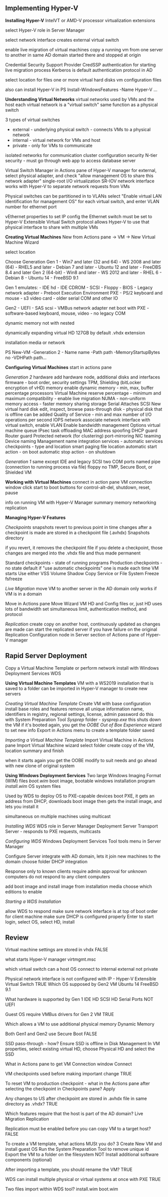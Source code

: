 
## Implementing Hyper-V

**Installing Hyper-V**
IntelVT or AMD-V processor virtualization extensions

select Hyper-V role in Server Manager

select network interface
	creates external virtual switch

enable live migration of virtual machines
	copy a running vm from one server to another in same AD domain
		started there and stopped at origin

Credential Security Support Provider CredSSP
	authentication for starting live migration process
	Kerberos is default authentication protocol in AD

select location for files
	one or more virtual hard disks
	vm configuration files

also can install Hyper-V in PS
	Install-WindowsFeatures -Name Hyper-V ...



**Understanding Virtual Networks**
virtual networks used by VMs and the host
	each virtual network is a "virtual switch"
	same function as a physical switch

3 types of virtual switches
- external - underlying physical switch - connects VMs to a physical network
- internal - virtual network for VMs and host
- private - only for VMs to communicate

isolated networks for communication
	cluster configuration
	security
	N-tier security - must go through web app to access database server

Virtual Switch Manager in Actions pane of Hyper-V manager
	for external, select physical adapter, and check "allow management OS to share this network adapter"
		single-root I/O virtualization SR-IOV
			network interface works with Hyper-V to separate network requests from VMs

Physical switches can be partitioned in to VLANs
	select "Enable virtual LAN identification for management OS" for each virtual switch, and enter VLAN number for ethernet port

vEthernet
	properties to set IP config
	the Ethernet switch must be set to Hyper-V Extensible Virtual Switch protocol
		allows Hyper-V to use that physical interface to share with multiple VMs


**Creating Virtual Machines**
New from Actions pane -> VM -> New Virtual Machine Wizard

select location

Choose Generation
Gen 1
	- Win7 and later (32 and 64)
	- WS 2008 and later (64)
	- RHEL5 and later
	- Debian 7 and later
	- Ubuntu 12 and later
	- FreeDBS 8.4 and later
Gen 2 (64-bit)
	- Win8 and later
	- WS 2012 and later
	- RHEL 6
	- Debian 8
	- Ubuntu 14
	- FreeBSD 9.1

Gen 1 emulates:
	- IDE hd
	- IDE CDROM
	- SCSI
	- Floppy
	- BIOS
	- Legacy network adapter 
		- Preboot Execution Environment PXE
	- PS/2 keyboard and mouse
	- s3 video card
	- older serial COM and other IO

Gen2
	- UEFI
	- SAS scsi
	- VMBus network adapter net boot with PXE
	- software-based keyboard, mouse, video
	- no legacy COM

dynamic memory
	not with nested

dynamically expanding virtual HD
	127GB by default
	.vhdx extension

installation media
or network

PS
New-VM -Generation 2 - Name name -Path path -MemoryStartupBytes no -VDHPath path...



**Configuring Virtual Machines**
start in actions pane

*Generation 2*
hardware
	add hardware node, additional disks and interfaces
	firmware - boot order, security settings TPM, Shielding (bitLocker encryption of vHD)
memory
	enable dynamic memory - min, max, buffer percentage
processors
	Virtual Machine reserve percentage - minimum and maximum
	compatibility - enable live migration
	NUMA - non-uniform memory access - faster memory sharing
storage
	Serial Attaches SCSI
	New virtual hard disk
		edit, inspect, browse
	pass-through disk - physical disk that is offline can be added
	Quality of Service - min and max number of I/O operations per second IOPS
network
	associate network interface with virtual switch, enable VLAN
	Enable bandwidth management
	Options
		virtual machine queue
		IPsec task offloading
		MAC address spoofing
		DHCP guard
		Router guard
		Protected network (for clustering)
		port-mirroring
		NIC teaming
		Device naming
Management
	name
	integration services - automatic services
	checkpoints - type and location
	smart paging file location
	automatic start action - on boot
	automatic stop action - on shutdown

*Generation 1*
same except IDE and legacy SCSI
two COM ports
named pipe (connection to running process via file)
floppy
no TMP, Secure Boot, or Shielded VM

**Working with Virtual Machines**
connect in action pane
	VM connection window
	click start to boot
buttons for control-alt-del, shutdown, reset, pause

info on running VM with Hyper-V Manager
	summary
	memory
	networking
	replication

**Managing Hyper-V Features**

*Checkpoints*
snapshots
revert to previous point in time
changes after a checkpoint is made are stored in a checkpoint file (.avhdx)
Snapshots directory

if you revert, it removes the checkpoint file
if you delete a checkpoint, those changes are merged into the .vhdx file and thus made permanent

Standard checkpoints - state of running programs
Production checkpoints - no state
	default
	if "use automatic checkpoints" one is made each time VM starts
Use either VSS Volume Shadow Copy Service or File System Freeze fsfreeze


*Live Migration*
move VM to another server in the AD domain
only works if VM is in a domain

Move in Actions pane
Move Wizard
	VM HD and Config files
	or, just HD
uses lots of bandwidth
set simultaneous limit, authentication method, and protocol

*Replication*
create copy on another host, continuously updated as changes are made
	can start the replicated server if you have failure on the original
Replication Configuration node in Server section of Actions pane of Hyper-V manager




## Rapid Server Deployment

Copy a Virtual Machine Template
or perform network install with Windows Deployment Services WDS

**Using Virtual Machine Templates**
VM with a WS2019 installation that is saved to a folder
	can be imported in Hyper-V manager to create new servers

*Creating Virtual Machine Template*
Create VM with base configuration
install base roles and features
remove all unique information
	name, identifiers in registry, regional settings, license, admin password
	do this with System Preparation Tool *Sysprep* folder - *sysprep.exe*
	this shuts down the VM
		if it's booted again, you get the *OOBE Out of Box Experience* wizard to set new info
Export in Actions menu to create a template
	folder saved


*Importing a Virtual Machine Template*
Import Virtual Machine in Actions pane
	Import Virtual Machine wizard
	select folder
	create copy of the VM, location
	summary and finish

when it starts again you get the OOBE
	modify to suit needs and go ahead with new clone of original system

**Using Windows Deployment Services**
Two large Windows Imaging Format (WIM) files
	*boot.wim* boot image, bootable windows installation program
	*install.wim* OS system files

Used by WDS to deploy OS to PXE-capable devices
	boot PXE, it gets an address from DHCP, downloads boot image
	then gets the install image, and lets you install it

simultaneous on multiple machines using multicast

*Installing WDS*
WDS role in Server Manager
	Deployment Server
	Transport Server - responds to PXE requests, multicasts


*Configuring WDS*
Windows Deployment Services Tool
	tools menu in Server Manager

Configure Server
	integrate with AD domain, lets it join new machines to the domain
	choose folder
	DHCP integration

Response
	only to known clients
	require admin approval for unknown computers
	do not respond to any client computers

add boot image and install image from installation media
	choose which editions to enable

*Starting a WDS Installation*

allow WDS to respond
make sure network interface is at top of boot order for client machine
make sure DHCP is configured properly
Enter to start
	login, select OS, select HD, install

## Review

Virtual machine settings are stored in vhdx
	FALSE

what starts Hyper-V manager
	virtmgmt.msc

which virtual switch can a host OS connect to
	internal
	external
		not private

Physical network interface is not configured with IP - Hyper-V Extensible Virtual Switch
	TRUE
Which OS supposed by Gen2 VM
	Ubuntu 14
	FreeBSD 9.1

What hardware is supported by Gen 1
	IDE HD
	SCSI HD
	Serial Ports
		NOT UEFI

Guest OS require VMBus drivers for Gen 2 VM
	TRUE

Which allows a VM to use additional physical memory
	Dynamic Memory

Both Gen1 and Gen2 use Secure Boot
	FALSE

SSD pass-through - how?
	Ensure SSD is offline in Disk Management
	In VM properties, select existing virtual HD, choose Physical HD and select the SSD

What in Actions pane to get VM Connection window
	Connect

VM checkpoints used before making important change
	TRUE

To reset VM to production checkpoint - what in the Actions pane after selecting the checkpoint in Checkpoints pane?
	Apply

Any changes to US after checkpoint are stored in .avhdx file in same directory as .vhdx?
	TRUE

Which features require that the host is part of the AD domain?
	Live Migration
	Replication

Replication must be enabled before you can copy VM to a target host?
	FALSE

To create a VM template, what actions MUSt you do?
	3
		Create New VM and install guest OS
		Run the System Preparation Tool to remove unique id
		Export the VM to a folder on the filesystem
			NOT Install additional software components (optional)


After importing a template, you should rename the VM?
	TRUE

WDS can install multiple physical or virtual systems at once with PXE
	TRUE

Two files import within WDS tool?
	install.wim
	boot.wim